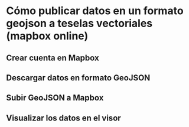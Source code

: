 # Cómo publicar datos en un formato geojson a teselas vectoriales (mapbox online)

## Crear cuenta en Mapbox

## Descargar datos en formato GeoJSON

## Subir GeoJSON a Mapbox

## Visualizar los datos en el visor
